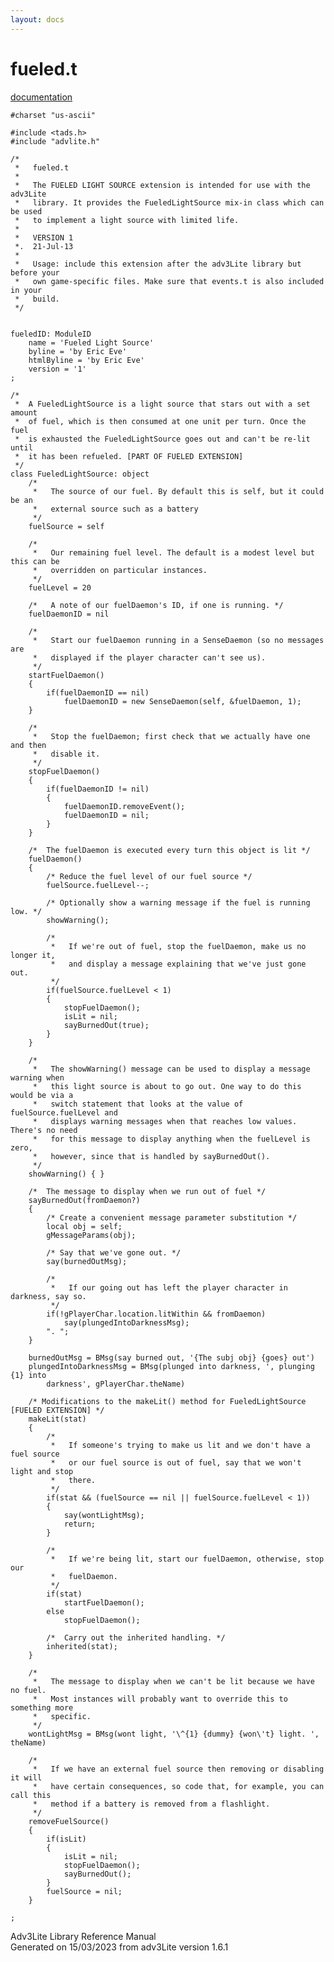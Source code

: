 ```yaml
---
layout: docs
---
```

# fueled.t

[documentation](../file/fueled.t.html)

    #charset "us-ascii"

    #include <tads.h>
    #include "advlite.h"

    /*
     *   fueled.t
     *
     *   The FUELED LIGHT SOURCE extension is intended for use with the adv3Lite
     *   library. It provides the FueledLightSource mix-in class which can be used
     *   to implement a light source with limited life.
     *
     *   VERSION 1
     *.  21-Jul-13
     *
     *   Usage: include this extension after the adv3Lite library but before your
     *   own game-specific files. Make sure that events.t is also included in your
     *   build.
     */


    fueledID: ModuleID
        name = 'Fueled Light Source'
        byline = 'by Eric Eve'
        htmlByline = 'by Eric Eve'
        version = '1'    
    ;

    /* 
     *  A FueledLightSource is a light source that stars out with a set amount
     *  of fuel, which is then consumed at one unit per turn. Once the fuel
     *  is exhausted the FueledLightSource goes out and can't be re-lit until
     *  it has been refueled. [PART OF FUELED EXTENSION] 
     */
    class FueledLightSource: object
        /* 
         *   The source of our fuel. By default this is self, but it could be an
         *   external source such as a battery
         */
        fuelSource = self
        
        /*   
         *   Our remaining fuel level. The default is a modest level but this can be
         *   overridden on particular instances.
         */
        fuelLevel = 20
        
        /*   A note of our fuelDaemon's ID, if one is running. */
        fuelDaemonID = nil
        
        /*  
         *   Start our fuelDaemon running in a SenseDaemon (so no messages are
         *   displayed if the player character can't see us).
         */
        startFuelDaemon()
        {
            if(fuelDaemonID == nil)
                fuelDaemonID = new SenseDaemon(self, &fuelDaemon, 1);
        }
        
        /*  
         *   Stop the fuelDaemon; first check that we actually have one and then
         *   disable it.
         */
        stopFuelDaemon()
        {
            if(fuelDaemonID != nil)
            {
                fuelDaemonID.removeEvent();
                fuelDaemonID = nil;
            }
        }
        
        /*  The fuelDaemon is executed every turn this object is lit */
        fuelDaemon()
        {
            /* Reduce the fuel level of our fuel source */
            fuelSource.fuelLevel--;
            
            /* Optionally show a warning message if the fuel is running low. */
            showWarning();
            
            /* 
             *   If we're out of fuel, stop the fuelDaemon, make us no longer it,
             *   and display a message explaining that we've just gone out.
             */
            if(fuelSource.fuelLevel < 1)
            {
                stopFuelDaemon();
                isLit = nil;
                sayBurnedOut(true);
            }
        }
        
        /* 
         *   The showWarning() message can be used to display a message warning when
         *   this light source is about to go out. One way to do this would be via a
         *   switch statement that looks at the value of fuelSource.fuelLevel and
         *   displays warning messages when that reaches low values. There's no need
         *   for this message to display anything when the fuelLevel is zero,
         *   however, since that is handled by sayBurnedOut().
         */
        showWarning() { }
        
        /*  The message to display when we run out of fuel */
        sayBurnedOut(fromDaemon?)
        {
            /* Create a convenient message parameter substitution */
            local obj = self;        
            gMessageParams(obj);
            
            /* Say that we've gone out. */
            say(burnedOutMsg);
            
            /* 
             *   If our going out has left the player character in darkness, say so.
             */
            if(!gPlayerChar.location.litWithin && fromDaemon)
                say(plungedIntoDarknessMsg);
            ". ";
        }
        
        burnedOutMsg = BMsg(say burned out, '{The subj obj} {goes} out')
        plungedIntoDarknessMsg = BMsg(plunged into darkness, ', plunging {1} into
            darkness', gPlayerChar.theName)
        
        /* Modifications to the makeLit() method for FueledLightSource [FUELED EXTENSION] */
        makeLit(stat)
        {
            /* 
             *   If someone's trying to make us lit and we don't have a fuel source
             *   or our fuel source is out of fuel, say that we won't light and stop
             *   there.
             */
            if(stat && (fuelSource == nil || fuelSource.fuelLevel < 1))
            {
                say(wontLightMsg);
                return;
            }
            
            /*  
             *   If we're being lit, start our fuelDaemon, otherwise, stop our
             *   fuelDaemon.
             */
            if(stat)
                startFuelDaemon();
            else
                stopFuelDaemon();
            
            /*  Carry out the inherited handling. */
            inherited(stat);        
        }
        
        /*  
         *   The message to display when we can't be lit because we have no fuel.
         *   Most instances will probably want to override this to something more
         *   specific.
         */
        wontLightMsg = BMsg(wont light, '\^{1} {dummy} {won\'t} light. ', theName)
        
        /* 
         *   If we have an external fuel source then removing or disabling it will
         *   have certain consequences, so code that, for example, you can call this
         *   method if a battery is removed from a flashlight.
         */
        removeFuelSource()
        {
            if(isLit)
            {
                isLit = nil;
                stopFuelDaemon();
                sayBurnedOut();           
            }
            fuelSource = nil;
        }
            
    ;

<div class="ftr">

Adv3Lite Library Reference Manual  
Generated on 15/03/2023 from adv3Lite version 1.6.1

</div>
